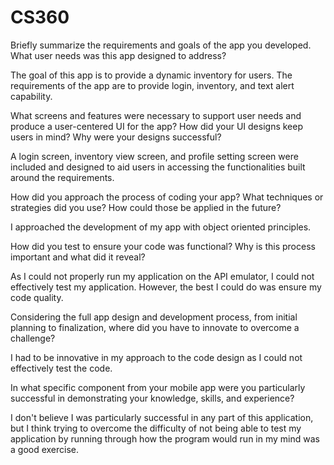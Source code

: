 # CS360
Briefly summarize the requirements and goals of the app you developed. What user needs was this app designed to address?

The goal of this app is to provide a dynamic inventory for users. The requirements of the app are to provide login, inventory, and text alert capability. 

What screens and features were necessary to support user needs and produce a user-centered UI for the app? How did your UI designs keep users in mind? Why were your designs successful?

A login screen, inventory view screen, and profile setting screen were included and designed to aid users in accessing the functionalities built around the requirements.

How did you approach the process of coding your app? What techniques or strategies did you use? How could those be applied in the future?

I approached the development of my app with object oriented principles.

How did you test to ensure your code was functional? Why is this process important and what did it reveal?

As I could not properly run my application on the API emulator, I could not effectively test my application. However, the best I could do was ensure my code quality.

Considering the full app design and development process, from initial planning to finalization, where did you have to innovate to overcome a challenge?

I had to be innovative in my approach to the code design as I could not effectively test the code.

In what specific component from your mobile app were you particularly successful in demonstrating your knowledge, skills, and experience?

I don't believe I was particularly successful in any part of this application, but I think trying to overcome the difficulty of not being able to test my application by running through how the program would run in my mind was a good exercise.
